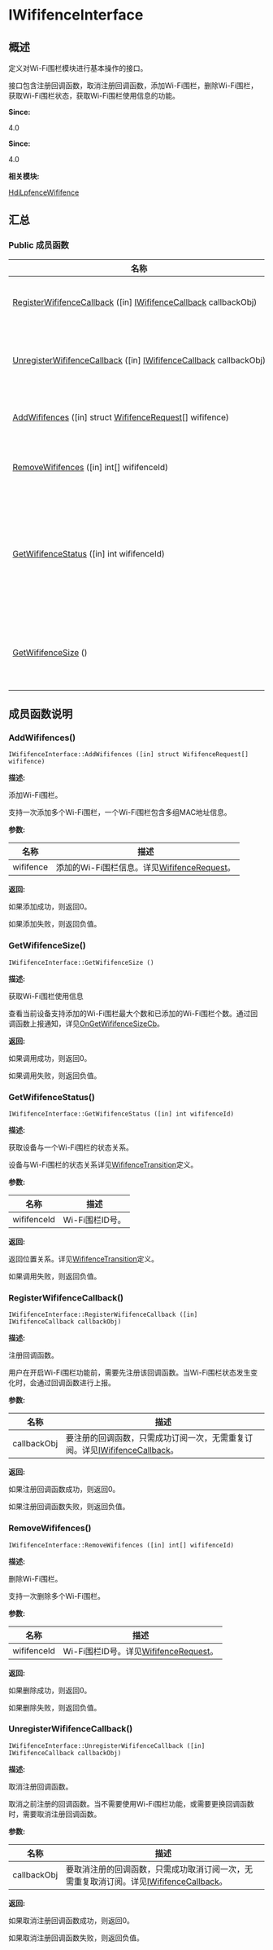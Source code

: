 # IWififenceInterface


## 概述

定义对Wi-Fi围栏模块进行基本操作的接口。

接口包含注册回调函数，取消注册回调函数，添加Wi-Fi围栏，删除Wi-Fi围栏，获取Wi-Fi围栏状态，获取Wi-Fi围栏使用信息的功能。

**Since:**

4.0

**Since:**

4.0

**相关模块:**

[HdiLpfenceWififence](_hdi_lpfence_wififence.md)


## 汇总


### Public 成员函数

  | 名称 | 描述 | 
| -------- | -------- |
| [RegisterWififenceCallback](#registerwififencecallback)&nbsp;([in]&nbsp;[IWififenceCallback](interface_i_wififence_callback.md)&nbsp;callbackObj) | 注册回调函数。 | 
| [UnregisterWififenceCallback](#unregisterwififencecallback)&nbsp;([in]&nbsp;[IWififenceCallback](interface_i_wififence_callback.md)&nbsp;callbackObj) | 取消注册回调函数。 | 
| [AddWififences](#addwififences)&nbsp;([in]&nbsp;struct&nbsp;[WififenceRequest](_wififence_request.md)[]&nbsp;wififence) | 添加Wi-Fi围栏。 | 
| [RemoveWififences](#removewififences)&nbsp;([in]&nbsp;int[]&nbsp;wififenceId) | 删除Wi-Fi围栏。 | 
| [GetWififenceStatus](#getwififencestatus)&nbsp;([in]&nbsp;int&nbsp;wififenceId) | 获取设备与一个Wi-Fi围栏的状态关系。 | 
| [GetWififenceSize](#getwififencesize)&nbsp;() | 获取Wi-Fi围栏使用信息 | 


## 成员函数说明


### AddWififences()

  
```
IWififenceInterface::AddWififences ([in] struct WififenceRequest[] wififence)
```

**描述:**

添加Wi-Fi围栏。

支持一次添加多个Wi-Fi围栏，一个Wi-Fi围栏包含多组MAC地址信息。

**参数:**

  | 名称 | 描述 | 
| -------- | -------- |
| wififence | 添加的Wi-Fi围栏信息。详见[WififenceRequest](_wififence_request.md)。 | 

**返回:**

如果添加成功，则返回0。

如果添加失败，则返回负值。


### GetWififenceSize()

  
```
IWififenceInterface::GetWififenceSize ()
```

**描述:**

获取Wi-Fi围栏使用信息

查看当前设备支持添加的Wi-Fi围栏最大个数和已添加的Wi-Fi围栏个数。通过回调函数上报通知，详见[OnGetWififenceSizeCb](interface_i_wififence_callback.md#ongetwififencesizecb)。

**返回:**

如果调用成功，则返回0。

如果调用失败，则返回负值。


### GetWififenceStatus()

  
```
IWififenceInterface::GetWififenceStatus ([in] int wififenceId)
```

**描述:**

获取设备与一个Wi-Fi围栏的状态关系。

设备与Wi-Fi围栏的状态关系详见[WififenceTransition](_hdi_lpfence_wififence.md#wififencetransition)定义。

**参数:**

  | 名称 | 描述 | 
| -------- | -------- |
| wififenceId | Wi-Fi围栏ID号。 | 

**返回:**

返回位置关系。详见[WififenceTransition](_hdi_lpfence_wififence.md#wififencetransition)定义。

如果调用失败，则返回负值。


### RegisterWififenceCallback()

  
```
IWififenceInterface::RegisterWififenceCallback ([in] IWififenceCallback callbackObj)
```

**描述:**

注册回调函数。

用户在开启Wi-Fi围栏功能前，需要先注册该回调函数。当Wi-Fi围栏状态发生变化时，会通过回调函数进行上报。

**参数:**

  | 名称 | 描述 | 
| -------- | -------- |
| callbackObj | 要注册的回调函数，只需成功订阅一次，无需重复订阅。详见[IWififenceCallback](interface_i_wififence_callback.md)。 | 

**返回:**

如果注册回调函数成功，则返回0。

如果注册回调函数失败，则返回负值。


### RemoveWififences()

  
```
IWififenceInterface::RemoveWififences ([in] int[] wififenceId)
```

**描述:**

删除Wi-Fi围栏。

支持一次删除多个Wi-Fi围栏。

**参数:**

  | 名称 | 描述 | 
| -------- | -------- |
| wififenceId | Wi-Fi围栏ID号。详见[WififenceRequest](_wififence_request.md)。 | 

**返回:**

如果删除成功，则返回0。

如果删除失败，则返回负值。


### UnregisterWififenceCallback()

  
```
IWififenceInterface::UnregisterWififenceCallback ([in] IWififenceCallback callbackObj)
```

**描述:**

取消注册回调函数。

取消之前注册的回调函数。当不需要使用Wi-Fi围栏功能，或需要更换回调函数时，需要取消注册回调函数。

**参数:**

  | 名称 | 描述 | 
| -------- | -------- |
| callbackObj | 要取消注册的回调函数，只需成功取消订阅一次，无需重复取消订阅。详见[IWififenceCallback](interface_i_wififence_callback.md)。 | 

**返回:**

如果取消注册回调函数成功，则返回0。

如果取消注册回调函数失败，则返回负值。
